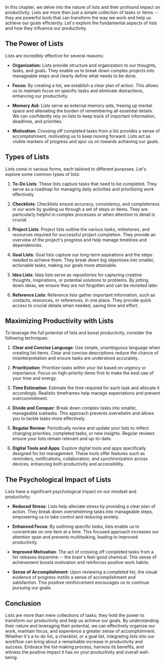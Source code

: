 
In this chapter, we delve into the nature of lists and their profound impact on productivity. Lists are more than just a simple collection of tasks or items -- they are powerful tools that can transform the way we work and help us achieve our goals efficiently. Let's explore the fundamental aspects of lists and how they influence our productivity.

The Power of Lists
------------------

Lists are incredibly effective for several reasons:

* **Organization:** Lists provide structure and organization to our thoughts, tasks, and goals. They enable us to break down complex projects into manageable steps and clearly define what needs to be done.

* **Focus:** By creating a list, we establish a clear plan of action. This allows us to maintain focus on specific tasks and eliminate distractions, enhancing our productivity.

* **Memory Aid:** Lists serve as external memory aids, freeing up mental space and alleviating the burden of remembering all essential details. We can confidently rely on lists to keep track of important information, deadlines, and priorities.

* **Motivation:** Crossing off completed tasks from a list provides a sense of accomplishment, motivating us to keep moving forward. Lists act as visible markers of progress and spur us on towards achieving our goals.

Types of Lists
--------------

Lists come in various forms, each tailored to different purposes. Let's explore some common types of lists:

1. **To-Do Lists**: These lists capture tasks that need to be completed. They serve as a roadmap for managing daily activities and prioritizing work effectively.

2. **Checklists**: Checklists ensure accuracy, consistency, and completeness in our work by guiding us through a set of steps or items. They are particularly helpful in complex processes or when attention to detail is crucial.

3. **Project Lists**: Project lists outline the various tasks, milestones, and resources required for successful project completion. They provide an overview of the project's progress and help manage timelines and dependencies.

4. **Goal Lists**: Goal lists capture our long-term aspirations and the steps needed to achieve them. They break down big objectives into smaller, actionable tasks, making our goals more attainable.

5. **Idea Lists**: Idea lists serve as repositories for capturing creative thoughts, inspirations, or potential solutions to problems. By jotting down ideas, we ensure they are not forgotten and can be revisited later.

6. **Reference Lists**: Reference lists gather important information, such as contacts, resources, or references, in one place. They provide quick access to crucial details when needed, saving time and effort.

Maximizing Productivity with Lists
----------------------------------

To leverage the full potential of lists and boost productivity, consider the following techniques:

1. **Clear and Concise Language**: Use simple, unambiguous language when creating list items. Clear and concise descriptions reduce the chance of misinterpretation and ensure tasks are understood accurately.

2. **Prioritization**: Prioritize tasks within your list based on urgency or importance. Focus on high-priority items first to make the best use of your time and energy.

3. **Time Estimation**: Estimate the time required for each task and allocate it accordingly. Realistic timeframes help manage expectations and prevent overcommitment.

4. **Divide and Conquer**: Break down complex tasks into smaller, manageable subtasks. This approach prevents overwhelm and allows you to tackle tasks more effectively.

5. **Regular Review**: Periodically review and update your lists to reflect changing priorities, completed tasks, or new insights. Regular reviews ensure your lists remain relevant and up-to-date.

6. **Digital Tools and Apps**: Explore digital tools and apps specifically designed for list management. These tools offer features such as reminders, notifications, collaboration, and synchronization across devices, enhancing both productivity and accessibility.

The Psychological Impact of Lists
---------------------------------

Lists have a significant psychological impact on our mindset and productivity:

* **Reduced Stress**: Lists help alleviate stress by providing a clear plan of action. They break down overwhelming tasks into manageable steps, empowering us to take control and reducing anxiety.

* **Enhanced Focus**: By outlining specific tasks, lists enable us to concentrate on one item at a time. This focused approach increases our attention span and prevents multitasking, leading to improved productivity.

* **Improved Motivation**: The act of crossing off completed tasks from a list releases dopamine -- the brain's feel-good chemical. This sense of achievement boosts motivation and reinforces positive work habits.

* **Sense of Accomplishment**: Upon reviewing a completed list, the visual evidence of progress instills a sense of accomplishment and satisfaction. This positive reinforcement encourages us to continue pursuing our goals.

Conclusion
----------

Lists are more than mere collections of tasks; they hold the power to transform our productivity and help us achieve our goals. By understanding their nature and leveraging their potential, we can effectively organize our work, maintain focus, and experience a greater sense of accomplishment. Whether it's a to-do list, a checklist, or a goal list, integrating lists into our workflow can bring about a remarkable increase in productivity and success. Embrace the list-making process, harness its benefits, and witness the positive impact it has on your productivity and overall well-being.
